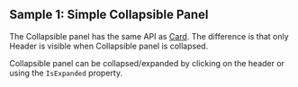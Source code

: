 ## Sample 1: Simple Collapsible Panel

The Collapsible panel has the same API as [Card](~/controls/bootstrap5/Card). The difference is that only Header is visible when Collapsible panel is collapsed.

Collapsible panel can be collapsed/expanded by clicking on the header or using the `IsExpanded` property.
